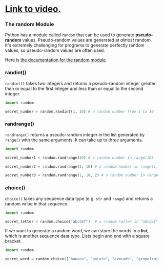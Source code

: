 # [Link to video.](https://www.youtube.com/watch?v=R02DkYbLuNQ&list=PLVD25niNi0Bm4sxSLHOMjqB7ZTPb7Bjxf&index=19)

### The random Module

Python has a module called `random` that can be used to generate **pseudo-random** values. Pseudo-random values are generated at *almost* random. It's extremely challenging for programs to generate perfectly random values, so pseudo-random values are often used.

Here is [the documentation for the random module](https://docs.python.org/3/library/random.html). 

### randint()

`randint()` takes two integers and returns a pseudo-random integer greater than or equal to the first integer and less than or equal to the second integer. 

```python
import random

secret_number = random.randint(1, 10) # a random number from 1 to 10
```

### randrange()

`randrange()` returns a pseudo-random integer in the list generated by `range()` with the same arguments. It can take up to three arguments.

```python
import random

secret_number1 = random.randrange(10) # a random number in range(10)

secret_number2 = random.randrange(1, 10) # a random number in range(1, 10)

secret_number3 = random.randrange(1, 10, 2) # a random number in range(1, 10, 2)
```

### choice()

`choice()` takes any sequence data type (e.g. `str` and `range`) and returns a random value in that sequence.

```python
import random

secret_letter = random.choice("abcdef")  # a random letter in "abcdef"
```

If we want to generate a random word, we can store the words in a **list**, which is another sequence data type. Lists begin and end with a square bracket.

```python
import random

secret_word = random.choice(["banana", "potato", "avocado", "grapefruit"])  # a random food from that list
```
